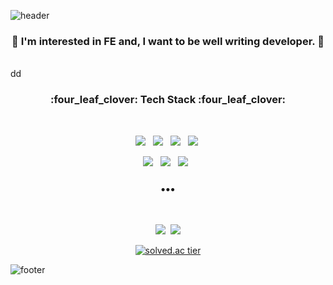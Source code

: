 ![header](https://capsule-render.vercel.app/api?height=200&type=waving&color=timeGradient&animation=fadeIn&text=Hi👋,%20I'm%20HS%20LEE&fontColor=#ffffff)

<h3 align="center">
🌱 I'm interested in FE and, I want to be well writing developer. 🌱
</h3></br>
dd

<h3 align="center"><b>:four_leaf_clover: Tech Stack :four_leaf_clover:</b></h3> </br>
<p align="center">
<img src="https://img.shields.io/badge/HTML5-E34F26?style=flat-square&logo=HTML5&logoColor=white"/></a> &nbsp
<img src="https://img.shields.io/badge/CSS3-1572B6?style=flat-square&logo=CSS3&logoColor=white"/></a> &nbsp
<img src="https://img.shields.io/badge/JavaScript-F7DF1E?style=flat-square&logo=JavaScript&logoColor=white"/></a> &nbsp
<img src="https://img.shields.io/badge/Python-3766AB?style=flat-square&logo=Python&logoColor=white"/></a>&nbsp 
</p>

<p align="center">
  <img src="https://img.shields.io/badge/React-5ed4f3?style=flat-square&logo=react&logoColor=white"/></a> &nbsp
  <img src="https://img.shields.io/badge/Flask-0c7560?style=flat-square&logo=flask&logoColor=white"/></a> &nbsp
  <img src="https://img.shields.io/badge/Bootstrap-7952b3?style=flat-square&logo=bootstrap&logoColor=white"/></a> &nbsp
</p>

<h3 align="center">•••</h3> </br>

<p align="center">
  <a href="https://velog.io/@hohooodo"><img src="https://img.shields.io/badge/Velog-20c997?style=flat-square&logo=Vimeo&logoColor=white&link=https://velog.io/@hohooodo"/></a>&nbsp
  <a href="mailto:hohooodo@gmail.com"><img src="https://img.shields.io/badge/Gmail-d14836?style=flat-square&logo=Gmail&logoColor=white&link=mailto:hohooodo@gmail.com"/></a>
</p>
  
  <div align="center">   
  
  [![solved.ac tier](http://mazassumnida.wtf/api/generate_badge?boj=hohooodo)](https://solved.ac/hohooodo)    
  
</div>

![footer](https://capsule-render.vercel.app/api?height=150&type=waving&color=timeGradient&section=footer)
